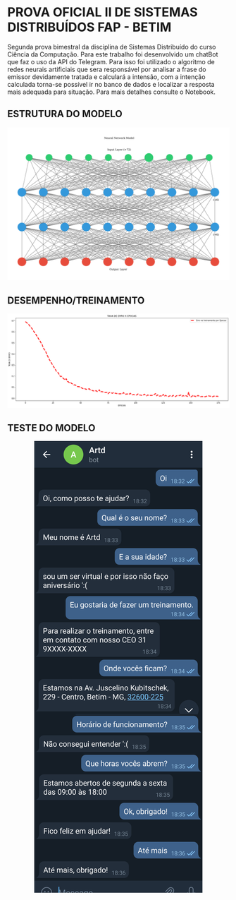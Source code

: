 <H1>PROVA OFICIAL II DE SISTEMAS DISTRIBUÍDOS FAP - BETIM </H1>
<p>Segunda prova bimestral da disciplina de Sistemas Distribuído do curso Ciência da Computação. Para este trabalho foi desenvolvido um chatBot que faz o uso da API do Telegram. Para isso foi utilizado o algoritmo de redes neurais artificiais que sera responsável por analisar a frase do emissor devidamente tratada e calculará a intensão, com a intenção calculada torna-se possível ir no banco de dados e localizar a resposta mais adequada para situação. Para mais detalhes consulte o Notebook.</p>

<H2>ESTRUTURA DO MODELO </H2>
<p align="center"><img src="Image/Modelo.png"></p>

<H2>DESEMPENHO/TREINAMENTO</H2>
<p align="center"><img src="Image/grafico.png"></p>

<H2>TESTE DO MODELO</H2>
<p align="center"><img src="Image/teste.png"></p>